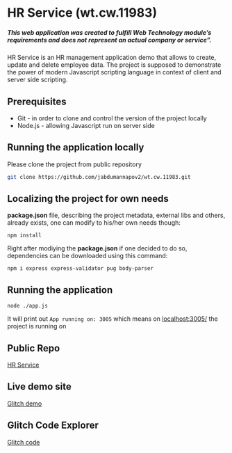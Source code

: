 # HR Service (wt.cw.11983)

##### This web application was created to fulfill Web Technology module’s requirements and does not represent an actual company or service”.

HR Service is an HR management application demo that allows to create, update and delete employee data. The project is supposed to demonstrate the power of modern Javascript scripting language in context of client and server side scripting.

## Prerequisites
- Git - in order to clone and control the version of the project locally
- Node.js - allowing Javascript run on server side

## Running the application locally

Please clone the project from public repository

```bash
git clone https://github.com/jabdumannapov2/wt.cw.11983.git
```

## Localizing the project for own needs

__package.json__ file, describing the project metadata, external libs and others, already exists, one can modify to his/her own needs though:

```npm
npm install
```
Right after modiying the __package.json__ if one decided to do so, dependencies can be downloaded using this command:
```npm
npm i express express-validator pug body-parser
```

## Running the application

```npm
node ./app.js
```
It will print out
`App running on: 3005`  which means on [localhost:3005/](http://localhost:3005/) the project is running on

## Public Repo
[HR Service](https://github.com/jabdumannapov2/wt.cw.11983)


## Live demo site
[Glitch demo](https://encouraging-profuse-adasaurus.glitch.me/)

## Glitch Code Explorer
[Glitch code](https://glitch.com/edit/#!/encouraging-profuse-adasaurus)